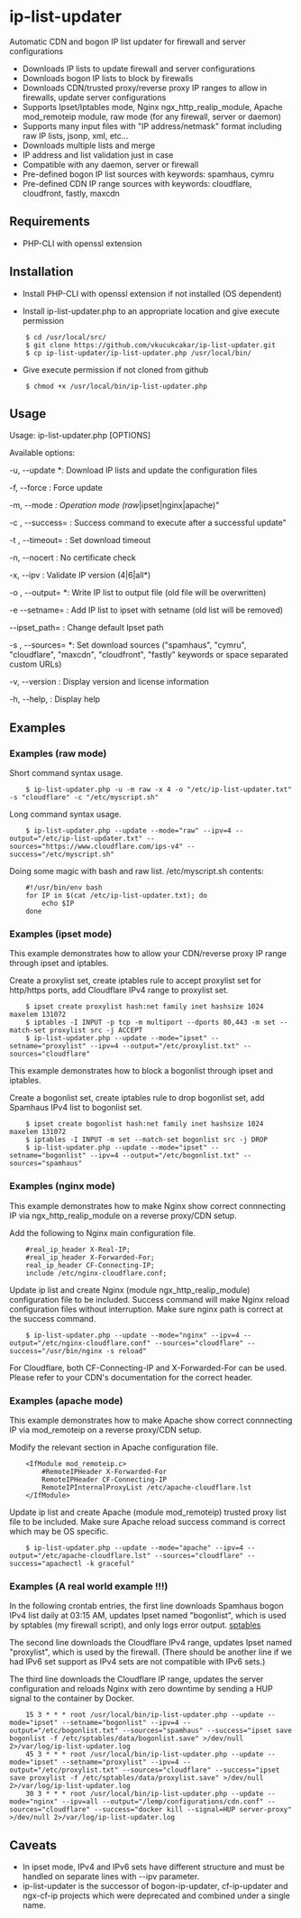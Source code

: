 # ip-list-updater

Automatic CDN and bogon IP list updater for firewall and server configurations

* Downloads IP lists to update firewall and server configurations
* Downloads bogon IP lists to block by firewalls
* Downloads CDN/trusted proxy/reverse proxy IP ranges to allow in firewalls, update server configurations
* Supports Ipset/Iptables mode, Nginx ngx_http_realip_module, Apache mod_remoteip module, raw mode (for any firewall, server or daemon)
* Supports many input files with "IP address/netmask" format including raw IP lists, jsonp, xml, etc...
* Downloads multiple lists and merge
* IP address and list validation just in case
* Compatible with any daemon, server or firewall
* Pre-defined bogon IP list sources with keywords: spamhaus, cymru
* Pre-defined CDN IP range sources with keywords: cloudflare, cloudfront, fastly, maxcdn

## Requirements

* PHP-CLI with openssl extension

## Installation

* Install PHP-CLI with openssl extension if not installed (OS dependent)
	
* Install ip-list-updater.php to an appropriate location and give execute permission
```
	$ cd /usr/local/src/
	$ git clone https://github.com/vkucukcakar/ip-list-updater.git	
	$ cp ip-list-updater/ip-list-updater.php /usr/local/bin/
```

* Give execute permission if not cloned from github
```
	$ chmod +x /usr/local/bin/ip-list-updater.php
```	

## Usage

Usage: ip-list-updater.php [OPTIONS]

Available options:

-u, --update                          *: Download IP lists and update the configuration files

-f, --force                            : Force update

-m, --mode                            *: Operation mode (raw*|ipset|nginx|apache)"

-c <command>, --success=<command>      : Success command to execute after a successful update"

-t <seconds>, --timeout=<seconds>      : Set download timeout

-n, --nocert                           : No certificate check

-x, --ipv                              : Validate IP version (4|6|all*)

-o <filename>, --output=<filename>    *: Write IP list to output file (old file will be overwritten)

-e <setname> --setname=<setname>       : Add IP list to ipset with setname (old list will be removed)

--ipset_path=<path>                    : Change default Ipset path
				
-s <urls>, --sources=<urls>           *: Set download sources ("spamhaus", "cymru", "cloudflare", "maxcdn", "cloudfront", "fastly" keywords or space separated custom URLs)
 
-v, --version                          : Display version and license information

-h, --help,                            : Display help

 
## Examples

### Examples (raw mode)

Short command syntax usage.
```
	$ ip-list-updater.php -u -m raw -x 4 -o "/etc/ip-list-updater.txt" -s "cloudflare" -c "/etc/myscript.sh"
```	
Long command syntax usage.
```	
	$ ip-list-updater.php --update --mode="raw" --ipv=4 --output="/etc/ip-list-updater.txt" --sources="https://www.cloudflare.com/ips-v4" --success="/etc/myscript.sh"
```
	
Doing some magic with bash and raw list. /etc/myscript.sh contents:	
```	
	#!/usr/bin/env bash
	for IP in $(cat /etc/ip-list-updater.txt); do
		echo $IP
	done
```
	
### Examples (ipset mode)

This example demonstrates how to allow your CDN/reverse proxy IP range through ipset and iptables.

Create a proxylist set, create iptables rule to accept proxylist set for http/https ports, add Cloudflare IPv4 range to proxylist set.
```
	$ ipset create proxylist hash:net family inet hashsize 1024 maxelem 131072
	$ iptables -I INPUT -p tcp -m multiport --dports 80,443 -m set --match-set proxylist src -j ACCEPT
	$ ip-list-updater.php --update --mode="ipset" --setname="proxylist" --ipv=4 --output="/etc/proxylist.txt" --sources="cloudflare"
```
This example demonstrates how to block a bogonlist through ipset and iptables.

Create a bogonlist set, create iptables rule to drop bogonlist set, add Spamhaus IPv4 list to bogonlist set. 	
```	
	$ ipset create bogonlist hash:net family inet hashsize 1024 maxelem 131072
	$ iptables -I INPUT -m set --match-set bogonlist src -j DROP
	$ ip-list-updater.php --update --mode="ipset" --setname="bogonlist" --ipv=4 --output="/etc/bogonlist.txt" --sources="spamhaus"
```
### Examples (nginx mode)

This example demonstrates how to make Nginx show correct connnecting IP via ngx_http_realip_module on a reverse proxy/CDN setup. 

Add the following to Nginx main configuration file.
```
	#real_ip_header X-Real-IP;
	#real_ip_header X-Forwarded-For;
	real_ip_header CF-Connecting-IP;
	include /etc/nginx-cloudflare.conf;
```
Update ip list and create Nginx (module ngx_http_realip_module) configuration file to be included. 
Success command will make Nginx reload configuration files without interruption. Make sure nginx path is correct at the success command.
```
	$ ip-list-updater.php --update --mode="nginx" --ipv=4 --output="/etc/nginx-cloudflare.conf" --sources="cloudflare" --success="/usr/bin/nginx -s reload"
```
For Cloudflare, both CF-Connecting-IP and X-Forwarded-For can be used. Please refer to your CDN's documentation for the correct header.
	
### Examples (apache mode)

This example demonstrates how to make Apache show correct connnecting IP via mod_remoteip on a reverse proxy/CDN setup. 

Modify the relevant section in Apache configuration file.
```
	<IfModule mod_remoteip.c>
		#RemoteIPHeader X-Forwarded-For
		RemoteIPHeader CF-Connecting-IP
		RemoteIPInternalProxyList /etc/apache-cloudflare.lst
	</IfModule>
```
Update ip list and create Apache (module mod_remoteip) trusted proxy list file to be included. 
Make sure Apache reload success command is correct which may be OS specific.
```
	$ ip-list-updater.php --update --mode="apache" --ipv=4 --output="/etc/apache-cloudflare.lst" --sources="cloudflare" --success="apachectl -k graceful"
```

### Examples (A real world example !!!)

In the following crontab entries, the first line downloads Spamhaus bogon IPv4 list daily at 03:15 AM, updates Ipset named "bogonlist", which is used by sptables (my firewall script), and only logs error output. [sptables](https://github.com/vkucukcakar/sptables)

The second line downloads the Cloudflare IPv4 range, updates Ipset named "proxylist", which is used by the firewall. (There should be another line if we had IPv6 set support as IPv4 sets are not compatible with IPv6 sets.)

The third line downloads the Cloudflare IP range, updates the server configuration and reloads Nginx with zero downtime by sending a HUP signal to the container by Docker.

```
	15 3 * * * root /usr/local/bin/ip-list-updater.php --update --mode="ipset" --setname="bogonlist" --ipv=4 --output="/etc/bogonlist.txt" --sources="spamhaus" --success="ipset save bogonlist -f /etc/sptables/data/bogonlist.save" >/dev/null 2>/var/log/ip-list-updater.log
	45 3 * * * root /usr/local/bin/ip-list-updater.php --update --mode="ipset" --setname="proxylist" --ipv=4 --output="/etc/proxylist.txt" --sources="cloudflare" --success="ipset save proxylist -f /etc/sptables/data/proxylist.save" >/dev/null 2>/var/log/ip-list-updater.log
	30 3 * * * root /usr/local/bin/ip-list-updater.php --update --mode="nginx" --ipv=all --output="/lemp/configurations/cdn.conf" --sources="cloudflare" --success="docker kill --signal=HUP server-proxy" >/dev/null 2>/var/log/ip-list-updater.log
```

## Caveats

* In ipset mode, IPv4 and IPv6 sets have different structure and must be handled on separate lines with --ipv parameter.
* ip-list-updater is the successor of bogon-ip-updater, cf-ip-updater and ngx-cf-ip projects which were deprecated and combined under a single name. 
